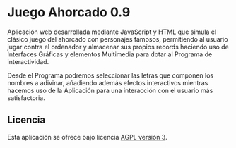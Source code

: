 Juego Ahorcado 0.9
================================

Aplicación web desarrollada mediante JavaScript y HTML que simula el clásico juego del ahorcado con personajes 
famosos, permitiendo al usuario jugar contra el ordenador y almacenar sus propios records haciendo uso de 
Interfaces Gráficas y elementos Multimedia para dotar al Programa de interactividad.

Desde el Programa podremos seleccionar las letras que componen los nombres a adivinar, añadiendo además 
efectos interactivos mientras hacemos uso de la Aplicación para una interacción con el usuario más satisfactoria.

## Licencia
Esta aplicación se ofrece bajo licencia [AGPL versión 3].

[AGPL versión 3]: http://www.gnu.org/licenses/agpl.html
